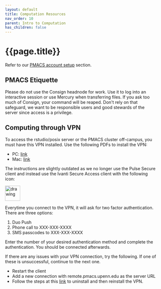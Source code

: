 ```yaml
---
layout: default
title: Computation Resources
nav_order: 10
parent: Intro to Computation
has_children: false
---
```


# {{page.title}}

Refer to our [PMACS account setup](/lab-manual/docs/Onboarding/LabAccess.html#pmacs-hpc-account) section.

## PMACS Etiquette

Please do not use the Consign headnode for work. Use it to log into an interactive session or use Mercury when transferring files. If you ask too much of Consign, your command will be reaped. Don't rely on that safeguard, we want to be responsible users and good stewards of the server since access is a privilege.

## Computing through VPN

To access the rstudio/posix server or the PMACS cluster off-campus, you must have this VPN installed. Use the following PDFs to install the VPN:

* PC: [link](https://www.med.upenn.edu/pmacs/assets/user-content/documents/pmacs-vpn-windows-automated-install-and-configuration-(preferred).pdf)
* Mac: [link](https://www.med.upenn.edu/pmacs/assets/user-content/documents/pmacs-vpn-mac-os-automated-install-and-configuration-(preferred).pdf)

The instructions are slightly outdated as we no longer use the Pulse Secure client and instead use the Ivanti Secure Access client with the following icon:

<img src="/lab-manual/assets/images/IvantiSecureAccessIcon.webp" alt="drawing" width="50"/>

Everytime you connect to the VPN, it will ask for two factor authentication. There are three options:

1. Duo Push
2. Phone call to XXX-XXX-XXXX
3. SMS passcodes to XXX-XXX-XXXX

Enter the number of your desired authentication method and complete the authentication. You should be connected afterwards. 

If there are any issues with your VPN connection, try the following. If one of these is unsuccessful, continue to the next one.

* Restart the client
* Add a new connection with remote.pmacs.upenn.edu as the server URL
* Follow the steps at this [link](https://forums.ivanti.com/s/article/Deep-Clean-Procedure-for-Windows-and-MAC?language=en_US) to uninstall and then reinstall the VPN.

